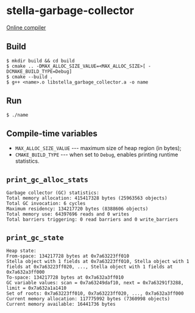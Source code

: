 # stella-garbage-collector

[Online compiler](https://fizruk.github.io/stella/)

## Build

```shell
$ mkdir build && cd build
$ cmake .. -DMAX_ALLOC_SIZE_VALUE=<MAX_ALLOC_SIZE>[ -DCMAKE_BUILD_TYPE=Debug]
$ cmake --build .
$ g++ <name>.o libstella_garbage_collector.a -o name
```

## Run

```shell
$ ./name
```

## Compile-time variables

* `MAX_ALLOC_SIZE_VALUE` --- maximum size of heap region (in bytes);
* `CMAKE_BUILD_TYPE` --- when set to `Debug`, enables printing runtime statistics.

## `print_gc_alloc_stats`

```shell
Garbage collector (GC) statistics:
Total memory allocation: 415417328 bytes (25963563 objects)
Total GC invocation: 6 cycles
Maximum residency: 134217720 bytes (8388606 objects)
Total memory use: 64397696 reads and 0 writes
Total barriers triggering: 0 read barriers and 0 write_barriers
```

## `print_gc_state`

```shell
Heap state:
From-space: 134217728 bytes at 0x7a63223ff010
Stella object with 1 fields at 0x7a63223ff010, Stella object with 1 fields at 0x7a63223ff020, ..., Stella object with 1 fields at 0x7a632a3ff000
To-space: 134217728 bytes at 0x7a632a3ff010
GC variable values: scan = 0x7a63249daf10, next = 0x7a63291f3288, limit = 0x7a632a1a1410
Set of roots: 0x7a63223ff010, 0x7a63223ff020, ..., 0x7a632a3ff000
Current memory allocation: 117775992 bytes (7360998 objects)
Current memory available: 16441736 bytes
```
